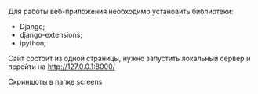 Для работы веб-приложения необходимо установить библиотеки:
- Django;
- django-extensions;
- ipython;

Сайт состоит из одной страницы, нужно запустить локальный сервер и перейти на http://127.0.0.1:8000/

Скриншоты в папке screens